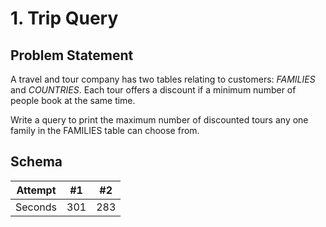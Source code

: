 # 1. Trip Query

## Problem Statement
A travel and tour company has two tables relating to customers: *FAMILIES* and *COUNTRIES*. Each tour offers a discount if a minimum number of people book at the same time.

Write a query to print the maximum number of discounted tours any one family in the FAMILIES table can choose from.

## Schema
| Attempt | #1  | #2  |
| :-----: | :-: | :-: |
| Seconds | 301 | 283 |
